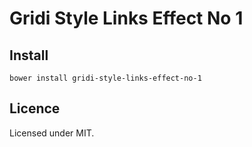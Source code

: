 # Gridi Style Links Effect No 1

## Install
`bower install gridi-style-links-effect-no-1`

## Licence

Licensed under MIT.
